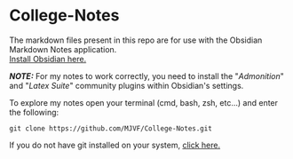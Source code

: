 # College-Notes

The markdown files present in this repo are for use with the Obsidian Markdown Notes application.\
[Install Obsidian here.](https://obsidian.md/)

__*NOTE:*__ For my notes to work correctly, you need to install the "_Admonition_" and "_Latex Suite_" community plugins within Obsidian's settings.

To explore my notes open your terminal (cmd, bash, zsh, etc...) and enter the following:
```shell
git clone https://github.com/MJVF/College-Notes.git
```
If you do not have git installed on your system, [click here.](https://git-scm.com/downloads)
